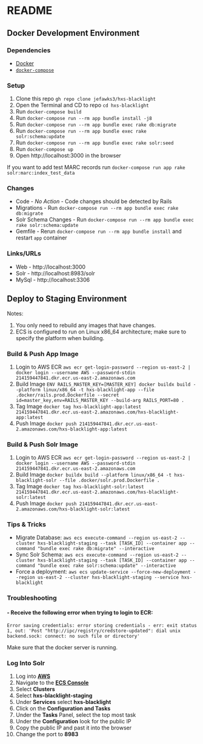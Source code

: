 # README

## Docker Development Environment

### Dependencies
- [Docker](https://docs.docker.com/desktop/)
- [`docker-compose`](https://docs.docker.com/compose/install/)

### Setup
1) Clone this repo `gh repo clone jefawks3/hxs-blacklight`
2) Open the Terminal and CD to repo `cd hxs-blacklight`
3) Run `docker-compose build`
4) Run `docker-compose run --rm app bundle install -j8`
5) Run `docker-compose run --rm app bundle exec rake db:migrate`
6) Run `docker-compose run --rm app bundle exec rake solr:schema:update`
7) Run `docker-compose run --rm app bundle exec rake solr:seed`
8) Run `docker-compose up`
9) Open http://localhost:3000 in the browser

If you want to add test MARC records run `docker-compose run app rake solr:marc:index_test_data`

### Changes

- Code - *No Action* - Code changes should be detected by Rails
- Migrations - Run `docker-compose run --rm app bundle exec rake db:migrate`
- Solr Schema Changes - Run `docker-compose run --rm app bundle exec rake solr:schema:update`
- Gemfile - Rerun `docker-compose run --rm app bundle install` and restart `app` container

### Links/URLs
- Web - http://localhost:3000
- Solr - http://localhost:8983/solr
- MySql -  http://localhost:3306

## Deploy to Staging Environment

Notes:
1) You only need to rebuild any images that have changes.
2) ECS is configured to run on Linux x86_64 architecture; make sure to specify the platform when building.

### Build & Push App Image

1) Login to AWS ECR `aws ecr get-login-password --region us-east-2 | docker login --username AWS --password-stdin 214159447841.dkr.ecr.us-east-2.amazonaws.com`
2) Build Image `ENV RAILS_MASTER_KEY=[MASTER_KEY] docker buildx build --platform linux/x86_64 -t hxs-blacklight-app --file .docker/rails.prod.Dockerfile --secret id=master_key,env=RAILS_MASTER_KEY --build-arg RAILS_PORT=80 .`
2) Tag Image `docker tag hxs-blacklight-app:latest 214159447841.dkr.ecr.us-east-2.amazonaws.com/hxs-blacklight-app:latest`
3) Push Image `docker push 214159447841.dkr.ecr.us-east-2.amazonaws.com/hxs-blacklight-app:latest`

### Build & Push Solr Image

1) Login to AWS ECR `aws ecr get-login-password --region us-east-2 | docker login --username AWS --password-stdin 214159447841.dkr.ecr.us-east-2.amazonaws.com`
2) Build Image `docker buildx build --platform linux/x86_64 -t hxs-blacklight-solr --file .docker/solr.prod.Dockerfile .`
3) Tag Image `docker tag hxs-blacklight-solr:latest 214159447841.dkr.ecr.us-east-2.amazonaws.com/hxs-blacklight-solr:latest`
4) Push Image `docker push 214159447841.dkr.ecr.us-east-2.amazonaws.com/hxs-blacklight-solr:latest`

### Tips & Tricks

- Migrate Database: `aws ecs execute-command --region us-east-2 --cluster hxs-blacklight-staging --task [TASK_ID] --container app --command "bundle exec rake db:migrate" --interactive`
- Sync Solr Schema: `aws ecs execute-command --region us-east-2 --cluster hxs-blacklight-staging --task [TASK_ID] --container app --command "bundle exec rake solr:schema:update" --interactive`
- Force a deployment: `aws ecs update-service --force-new-deployment --region us-east-2 --cluster hxs-blacklight-staging --service hxs-blacklight`

### Troubleshooting

#### - Receive the following error when trying to login to ECR:

`Error saving credentials: error storing credentials - err: exit status 1, out: 'Post "http://ipc/registry/credstore-updated": dial unix backend.sock: connect: no such file or directory'`

Make sure that the docker server is running.

### Log Into Solr

1) Log into [**AWS**](https://aws.amazon.com)
2) Navigate to the [**ECS Console**]( https://us-east-2.console.aws.amazon.com/ecs)
3) Select **Clusters**
4) Select **hxs-blacklight-staging**
5) Under **Services** select **hxs-blacklight**
6) Click on the **Configuration and Tasks**
7) Under the **Tasks** Panel, select the top most task
8) Under the **Configuration** look for the public IP
9) Copy the public IP and past it into the browser
10) Change the port to **8983**
